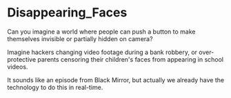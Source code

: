 # Disappearing_Faces


Can you imagine a world where people can push a button to make themselves invisible or partially hidden on camera?

Imagine hackers changing video footage during a bank robbery, or over-protective parents censoring their children's faces from appearing in school videos.

It sounds like an episode from Black Mirror, but actually we already have the technology to do this in real-time.
